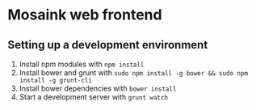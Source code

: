 # Mosaink web frontend

## Setting up a development environment

1. Install npm modules with `npm install`
2. Install bower and grunt with `sudo npm install -g bower && sudo npm install -g grunt-cli`
3. Install bower dependencies with `bower install`
4. Start a development server with `grunt watch`
